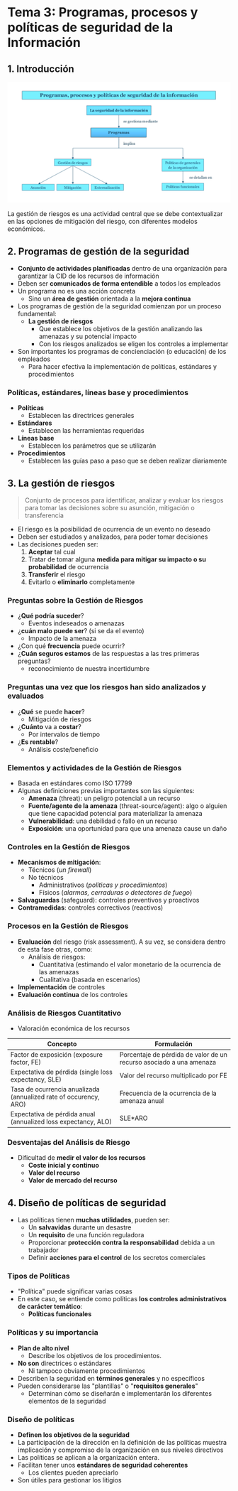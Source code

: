 # Tema 3: Programas, procesos y políticas de seguridad de la Información

## 1. Introducción

![Programas, procesos y políticas de Seguridad de la Información](img/t3.png)

La gestión de riesgos es una actividad central que se debe contextualizar en las opciones de mitigación del riesgo, con diferentes modelos económicos.

## 2. Programas de gestión de la seguridad

- **Conjunto de actividades planificadas** dentro de una organización para garantizar la CID de los recursos de información
- Deben ser **comunicados de forma entendible** a todos los empleados
- Un programa no es una acción concreta
    - Sino un **área de gestión** orientada a la **mejora continua**
- Los programas de gestión de la seguridad comienzan por un proceso fundamental:
    - **La gestión de riesgos**
        - Que establece los objetivos de la gestión analizando las amenazas y su potencial impacto
        - Con los riesgos analizados se eligen los controles a implementar
- Son importantes los programas de concienciación (o educación) de los empleados
    - Para hacer efectiva la implementación de políticas, estándares y procedimientos

### Políticas, estándares, líneas base y procedimientos

- **Políticas**
    - Establecen las directrices generales
- **Estándares**
    - Establecen las herramientas requeridas
- **Líneas base**
    - Establecen los parámetros que se utilizarán
- **Procedimientos**
    - Establecen las guías paso a paso que se deben realizar diariamente

## 3. La gestión de riesgos

> Conjunto de procesos para identificar, analizar y evaluar los riesgos para tomar las decisiones sobre su asunción, mitigación o transferencia

- El riesgo es la posibilidad de ocurrencia de un evento no deseado
- Deben ser estudiados y analizados, para poder tomar decisiones
- Las decisiones pueden ser:
    1. **Aceptar** tal cual
    2. Tratar de tomar alguna **medida para mitigar su impacto o su probabilidad** de ocurrencia
    3. **Transferir** el riesgo
    4. Evitarlo o **eliminarlo** completamente

### Preguntas sobre la Gestión de Riesgos

- ¿**Qué podría suceder**?
    - Eventos indeseados o amenazas
- ¿**cuán malo puede ser**? (si se da el evento)
    - Impacto de la amenaza
- ¿Con qué **frecuencia** puede ocurrir?
- ¿**Cuán seguros estamos** de las respuestas a las tres primeras preguntas?
    - reconocimiento de nuestra incertidumbre

### Preguntas una vez que los riesgos han sido analizados y evaluados

- ¿**Qué** se puede **hacer**?
    - Mitigación de riesgos
- ¿**Cuánto** va a **costar**?
    - Por intervalos de tiempo
- ¿**Es rentable**?
    - Análisis coste/beneficio

### Elementos y actividades de la Gestión de Riesgos

- Basada en estándares como ISO 17799
- Algunas definiciones previas importantes son las siguientes:
    - **Amenaza** (threat): un peligro potencial a un recurso
    - **Fuente/agente de la amenaza** (threat-source/agent): algo o alguien que tiene capacidad potencial para materializar la amenaza
    - **Vulnerabilidad**: una debilidad o fallo en un recurso
    - **Exposición**: una oportunidad para que una amenaza cause un daño

### Controles en la Gestión de Riesgos

- **Mecanismos de mitigación**:
    - Técnicos (*un firewall*)
    - No técnicos
        - Administrativos (*políticas y procedimientos*)
        - Físicos (*alarmas, cerraduras o detectores de fuego*)
- **Salvaguardas** (safeguard): controles preventivos y proactivos
- **Contramedidas**: controles correctivos (reactivos)

### Procesos en la Gestión de Riesgos

- **Evaluación** del riesgo (risk assessment). A su vez, se considera dentro de esta fase otras, como:
    - Análisis de riesgos:
        - Cuantitativa (estimando el valor monetario de la ocurrencia de las amenazas
        - Cualitativa (basada en escenarios)
- **Implementación** de controles
- **Evaluación continua** de los controles

### Análisis de Riesgos Cuantitativo

- Valoración económica de los recursos

| Concepto                                                          | Formulación                                                         |
|-------------------------------------------------------------------|---------------------------------------------------------------------|
| Factor de exposición (exposure factor, FE)                        | Porcentaje de pérdida de valor de un recurso asociado a una amenaza |
| Expectativa de pérdida (single loss expectancy, SLE)              | Valor del recurso multiplicado por FE                               |
| Tasa de ocurrencia anualizada (annualized rate of occurency, ARO) | Frecuencia de la ocurrencia de la amenaza anual                     |
| Expectativa de pérdida anual (annualized loss expectancy, ALO)    | SLE*ARO                                                             |

### Desventajas del Análisis de Riesgo

- Dificultad de **medir el valor de los recursos**
    - **Coste inicial y continuo**
    - **Valor del recurso**
    - **Valor de mercado del recurso**

## 4. Diseño de políticas de seguridad

- Las políticas tienen **muchas utilidades**, pueden ser:
    - Un **salvavidas** durante un desastre
    - Un **requisito** de una función reguladora
    - Proporcionar **protección contra la responsabilidad** debida a un trabajador
    - Definir **acciones para el control** de los secretos comerciales

### Tipos de Políticas

- "Política" puede significar varias cosas
- En este caso, se entiende como políticas **los controles administrativos de carácter temático**:
    - **Políticas funcionales**

### Políticas y su importancia

- **Plan de alto nivel**
    - Describe los objetivos de los procedimientos.
- **No son** directrices o estándares
    - Ni tampoco obviamente procedimientos
- Describen la seguridad en **términos generales** y no específicos
- Pueden considerarse las "plantillas" o "**requisitos generales**"
    - Determinan cómo se diseñarán e implementarán los diferentes elementos de la seguridad

### Diseño de políticas

- **Definen los objetivos de la seguridad**
- La participación de la dirección en la definición de las políticas muestra  implicación y compromiso de la organización en sus niveles directivos
- Las políticas se aplican a la organización entera.
- Facilitan tener unos **estándares de seguridad coherentes**
    - Los clientes pueden apreciarlo
- Son útiles para gestionar los litigios
